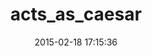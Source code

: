 ---
layout: post
title:  "acts_as_caesar"
repo:   "PlatformQ/acts_as_caesar"
date:   2015-02-18 17:15:36
gemurl: https://github.com/PlatformQ/acts_as_caesar
---